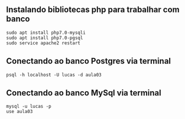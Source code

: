 ## Instalando bibliotecas php para trabalhar com banco
```
sudo apt install php7.0-mysqli
sudo apt install php7.0-pgsql
sudo service apache2 restart
```

## Conectando ao banco Postgres via terminal
```
psql -h localhost -U lucas -d aula03
```

## Conectando ao banco MySql via terminal
```
mysql -u lucas -p
use aula03
```